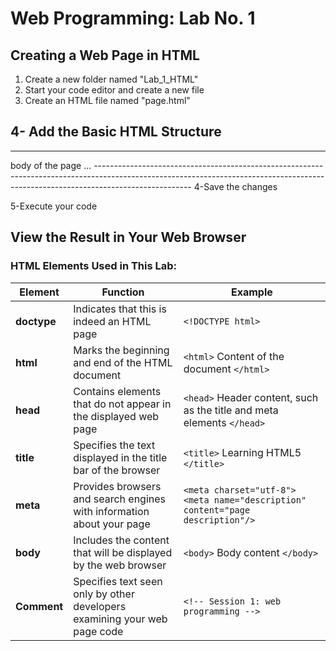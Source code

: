 # Web Programming: Lab No. 1

## Creating a Web Page in HTML

1. Create a new folder named "Lab_1_HTML"
2. Start your code editor and create a new file
3. Create an HTML file named "page.html"

## 4- Add the Basic HTML Structure
-----------------------------------------------------------------------------------------------------------------------------------------------------------------------------------
<!DOCTYPE html>
<html>

<head>
    <meta charset="UTF-8">
    <title> title </title>
</head>

<body>
    body of the page ...
</body>

</html>
------------------------------------------------------------------------------------------------------------------------------------------------------------------------------------
4-Save the changes

5-Execute your code

## View the Result in Your Web Browser

### HTML Elements Used in This Lab:

| Element      | Function                                                                 | Example                                                                 |
|--------------|--------------------------------------------------------------------------|-------------------------------------------------------------------------|
| **doctype**  | Indicates that this is indeed an HTML page                               | `<!DOCTYPE html>`                                                      |
| **html**     | Marks the beginning and end of the HTML document                         | `<html>` Content of the document `</html>`                             |
| **head**     | Contains elements that do not appear in the displayed web page           | `<head>` Header content, such as the title and meta elements `</head>` |
| **title**    | Specifies the text displayed in the title bar of the browser             | `<title>` Learning HTML5 `</title>`                                   |
| **meta**     | Provides browsers and search engines with information about your page    | `<meta charset="utf-8">` `<meta name="description" content="page description"/>` |
| **body**     | Includes the content that will be displayed by the web browser           | `<body>` Body content `</body>`                                       |
| **Comment**  | Specifies text seen only by other developers examining your web page code | `<!-- Session 1: web programming -->`                                 |

